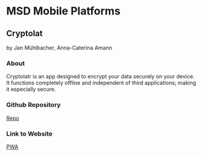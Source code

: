 # MSD Mobile Platforms #
## Cryptolat ##
by Jan Mühlbacher, Anna-Caterina Amann

### About ###
Cryptolatr is an app designed to encrypt your data securely on your device.
It functions completely offline and independent of third applications; making it especially secure.

### Github Repository ###

[Repo](https://github.com/MillCreeker/MillCreeker.github.io) 

### Link to Website ###

[PWA](https://millcreeker.github.io/)
